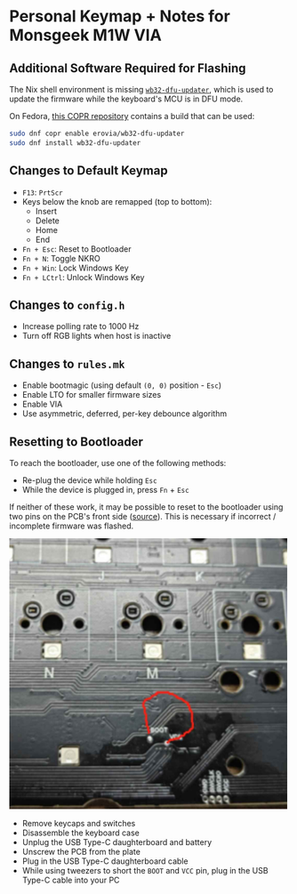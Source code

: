 # Personal Keymap + Notes for Monsgeek M1W VIA

## Additional Software Required for Flashing

The Nix shell environment is missing [`wb32-dfu-updater`](https://github.com/WestberryTech/wb32-dfu-updater), which is used to update the firmware while the keyboard's MCU is in DFU mode.

On Fedora, [this COPR repository](https://copr.fedorainfracloud.org/coprs/erovia/wb32-dfu-updater/) contains a build that can be used:

```bash
sudo dnf copr enable erovia/wb32-dfu-updater
sudo dnf install wb32-dfu-updater
```

## Changes to Default Keymap

- `F13`: `PrtScr`
- Keys below the knob are remapped (top to bottom):
  - Insert
  - Delete
  - Home
  - End
- `Fn + Esc`: Reset to Bootloader
- `Fn + N`: Toggle NKRO
- `Fn + Win`: Lock Windows Key
- `Fn + LCtrl`: Unlock Windows Key

## Changes to `config.h`

- Increase polling rate to 1000 Hz
- Turn off RGB lights when host is inactive

## Changes to `rules.mk`

- Enable bootmagic (using default `(0, 0)` position - `Esc`)
- Enable LTO for smaller firmware sizes
- Enable VIA
- Use asymmetric, deferred, per-key debounce algorithm

## Resetting to Bootloader

To reach the bootloader, use one of the following methods:

- Re-plug the device while holding `Esc`
- While the device is plugged in, press `Fn` + `Esc`

If neither of these work, it may be possible to reset to the bootloader using two pins on the PCB's front side ([source](https://discord.com/channels/1041956444913795132/1042017524801355808/1306191555648028713)). This is necessary if incorrect / incomplete firmware was flashed.

<img src="./img/m1w-v3-via-boot-pins.jpg" alt="M1W V3 VIA - Boot Pins" width="500" />

- Remove keycaps and switches
- Disassemble the keyboard case
- Unplug the USB Type-C daughterboard and battery
- Unscrew the PCB from the plate
- Plug in the USB Type-C daughterboard cable
- While using tweezers to short the `BOOT` and `VCC` pin, plug in the USB Type-C cable into your PC
